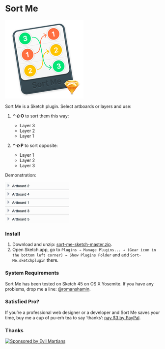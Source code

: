 # Sort Me

<img width="256" height="256" src="images/sort-me-icon@2x.png" title="Sort Me Icon">

Sort Me is a Sketch plugin. Select artboards or layers and use:

1. **⌃⇧O** to sort them this way:
	* Layer 3
	* Layer 2
	* Layer 1

2. **⌃⇧P** to sort opposite:
	* Layer 1
	* Layer 2
	* Layer 3

Demonstration:

<img width="208" height="132" src="images/sort-me-demo@2x.gif" title="Demonstration">

### Install

1. Download and unzip: [sort-me-sketch-master.zip].
2. Open Sketch.app, go to `Plugins → Manage Plugins... → (Gear icon in the bottom left corner) → Show Plugins Folder` and add `Sort-Me.sketchplugin` there.

[sort-me-sketch-master.zip]: https://github.com/romashamin/sort-me-sketch/archive/master.zip

### System Requirements

Sort Me has been tested on Sketch 45 on OS X Yosemite. If you have any problems, drop me a line: [@romanshamin].

[@romanshamin]: https://twitter.com/romanshamin

### Satisfied Pro?

If you’re a professional web designer or a developer and Sort Me saves your time, buy me a cup of pu-erh tea to say ‘thanks’: [pay $3 by PayPal].

[pay $3 by PayPal]: https://www.paypal.me/romanshamin/3

### Thanks

<a href="https://evilmartians.com/?utm_source=sort-me">
<img src="https://evilmartians.com/badges/sponsored-by-evil-martians.svg" alt="Sponsored by Evil Martians" width="236" height="54"></a>
